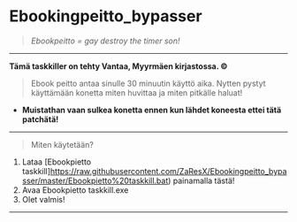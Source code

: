 # Ebookingpeitto_bypasser
>*Ebookpeitto = gay destroy the timer son!*
_________________
**Tämä taskkiller on tehty Vantaa, Myyrmäen kirjastossa. ©**
>Ebook peitto antaa sinulle 30 minuutin käyttö aika. Nytten pystyt käyttämään konetta miten huvittaa ja miten pitkälle haluat! 
- **Muistathan vaan sulkea konetta ennen kun lähdet koneesta ettei tätä patchätä!**
_________________
>Miten käytetään?
1. Lataa [Ebookpietto taskkill]https://raw.githubusercontent.com/ZaResX/Ebookingpeitto_bypasser/master/Ebookpietto%20taskkill.bat) painamalla tästä!
2. Avaa Ebookpietto taskkill.exe
3. Olet valmis!
_________________

